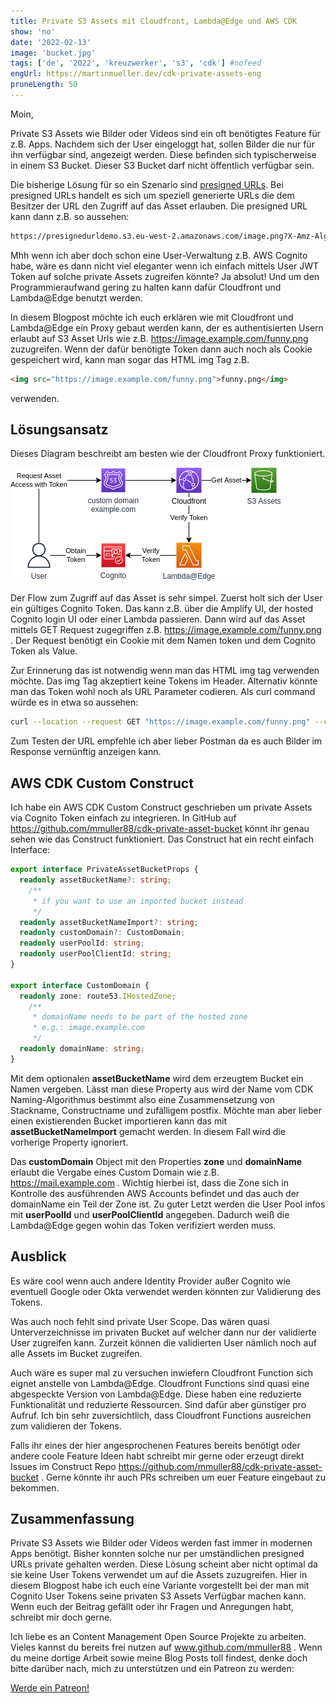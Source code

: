 ```yaml
---
title: Private S3 Assets mit Cloudfront, Lambda@Edge und AWS CDK
show: 'no'
date: '2022-02-13'
image: 'bucket.jpg'
tags: ['de', '2022', 'kreuzwerker', 's3', 'cdk'] #nofeed
engUrl: https://martinmueller.dev/cdk-private-assets-eng
pruneLength: 50
---
```


Moin,

Private S3 Assets wie Bilder oder Videos sind ein oft benötigtes Feature für z.B. Apps. Nachdem sich der User eingeloggt hat, sollen Bilder die nur für ihn verfügbar sind, angezeigt werden. Diese befinden sich typischerweise in einem S3 Bucket. Dieser S3 Bucket darf nicht öffentlich verfügbar sein.

Die bisherige Lösung für so ein Szenario sind [presigned URLs](https://medium.com/@aidan.hallett/securing-aws-s3-uploads-using-presigned-urls-aa821c13ae8d). Bei presigned URLs handelt es sich um speziell generierte URLs die dem Besitzer der URL den Zugriff auf das Asset erlauben. Die presigned URL kann dann z.B. so aussehen:

```txt
https://presignedurldemo.s3.eu-west-2.amazonaws.com/image.png?X-Amz-Algorithm=AWS4-HMAC-SHA256&X-Amz-Credential=AKIAJJWZ7B6WCRGMKFGQ%2F20180210%2Feu-west-2%2Fs3%2Faws4_request&X-Amz-Date=20180210T171315Z&X-Amz-Expires=1800&X-Amz-Signature=12b74b0788aa036bc7c3d03b3f20c61f1f91cc9ad8873e3314255dc479a25351&X-Amz-SignedHeaders=host
```

Mhh wenn ich aber doch schon eine User-Verwaltung z.B. AWS Cognito habe, wäre es dann nicht viel eleganter wenn ich einfach mittels User JWT Token auf solche private Assets zugreifen könnte? Ja absolut! Und um den Programmieraufwand gering zu halten kann dafür Cloudfront und Lambda@Edge benutzt werden.

In diesem Blogpost möchte ich euch erklären wie mit Cloudfront und Lambda@Edge ein Proxy gebaut werden kann, der es authentisierten Usern erlaubt auf S3 Asset Urls wie z.B. https://image.example.com/funny.png zuzugreifen. Wenn der dafür benötigte Token dann auch noch als Cookie gespeichert wird, kann man sogar das HTML img Tag z.B. 

```html
<img src="https://image.example.com/funny.png">funny.png</img> 
```
verwenden.

## Lösungsansatz

Dieses Diagram beschreibt am besten wie der Cloudfront Proxy funktioniert.

![Diagram](https://raw.githubusercontent.com/mmuller88/mmblog/master/content/cdk-private-assets/cdkPrivateAssetBucket.png)

Der Flow zum Zugriff auf das Asset is sehr simpel. Zuerst holt sich der User ein gültiges Cognito Token. Das kann z.B. über die Amplify UI, der hosted Cognito login UI oder einer Lambda passieren. Dann wird auf das Asset mittels GET Request zugegriffen z.B. https://image.example.com/funny.png . Der Request benötigt ein Cookie mit dem Namen token und dem Cognito Token als Value.

Zur Erinnerung das ist notwendig wenn man das HTML img tag verwenden möchte. Das img Tag akzeptiert keine Tokens im Header. Alternativ könnte man das Token wohl noch als URL Parameter codieren. Als curl command würde es in etwa so aussehen:

```bash
curl --location --request GET "https://image.example.com/funny.png" --cookie "Cookie: token=ey..."
```

Zum Testen der URL empfehle ich aber lieber Postman da es auch Bilder im Response vernünftig anzeigen kann.

## AWS CDK Custom Construct

Ich habe ein AWS CDK Custom Construct geschrieben um private Assets via Cognito Token einfach zu integrieren. In GitHub auf https://github.com/mmuller88/cdk-private-asset-bucket könnt ihr genau sehen wie das Construct funktioniert. Das Construct hat ein recht einfach Interface:

```ts
export interface PrivateAssetBucketProps {
  readonly assetBucketName?: string;
    /**
     * if you want to use an imported bucket instead
     */
  readonly assetBucketNameImport?: string;
  readonly customDomain?: CustomDomain;
  readonly userPoolId: string;
  readonly userPoolClientId: string;
}

export interface CustomDomain {
  readonly zone: route53.IHostedZone;
    /**
     * domainName needs to be part of the hosted zone
     * e.g.: image.example.com
     */
  readonly domainName: string;
}
```

Mit dem optionalen **assetBucketName** wird dem erzeugtem Bucket ein Namen vergeben. Lässt man diese Property aus wird der Name vom CDK Naming-Algorithmus bestimmt also eine Zusammensetzung von Stackname, Constructname und zufälligem postfix. Möchte man aber lieber einen existierenden Bucket importieren kann das mit **assetBucketNameImport** gemacht werden. In diesem Fall wird die vorherige Property ignoriert.

Das **customDomain** Object mit den Properties **zone** und **domainName** erlaubt die Vergabe eines Custom Domain wie z.B. https://mail.example.com . Wichtig hierbei ist, dass die Zone sich in Kontrolle des ausführenden AWS Accounts befindet und das auch der domainName ein Teil der Zone ist. Zu guter Letzt werden die User Pool infos mit **userPoolId** und **userPoolClientId** angegeben. Dadurch weiß die Lambda@Edge gegen wohin das Token verifiziert werden muss.

## Ausblick

Es wäre cool wenn auch andere Identity Provider außer Cognito wie eventuell Google oder Okta verwendet werden könnten zur Validierung des Tokens.

Was auch noch fehlt sind private User Scope. Das wären quasi Unterverzeichnisse im privaten Bucket auf welcher dann nur der validierte User zugreifen kann. Zurzeit können die validierten User nämlich noch auf alle Assets im Bucket zugreifen.

Auch wäre es super mal zu versuchen inwiefern Cloudfront Function sich eignet anstelle von Lambda@Edge. Cloudfront Functions sind quasi eine abgespeckte Version von Lambda@Edge. Diese haben eine reduzierte Funktionalität und reduzierte Ressourcen. Sind dafür aber günstiger pro Aufruf. Ich bin sehr zuversichtlich, dass Cloudfront Functions ausreichen zum validieren der Tokens.

Falls ihr eines der hier angesprochenen Features bereits benötigt oder andere coole Feature Ideen habt schreibt mir gerne oder erzeugt direkt Issues im Construct Repo https://github.com/mmuller88/cdk-private-asset-bucket . Gerne könnte ihr auch PRs schreiben um euer Feature eingebaut zu bekommen.

## Zusammenfassung

Private S3 Assets wie Bilder oder Videos werden fast immer in modernen Apps benötigt. Bisher konnten solche nur per umständlichen presigned URLs private gehalten werden. Diese Lösung scheint aber nicht optimal da sie keine User Tokens verwendet um auf die Assets zuzugreifen. Hier in diesem Blogpost habe ich euch eine Variante vorgestellt bei der man mit Cognito User Tokens seine privaten S3 Assets Verfügbar machen kann. Wenn euch der Beitrag gefällt oder ihr Fragen und Anregungen habt, schreibt mir doch gerne.

Ich liebe es an Content Management Open Source Projekte zu arbeiten. Vieles kannst du bereits frei nutzen auf www.github.com/mmuller88 . Wenn du meine dortige Arbeit sowie meine Blog Posts toll findest, denke doch bitte darüber nach, mich zu unterstützen und ein Patreon zu werden:

<a href="https://www.patreon.com/bePatron?u=29010217" data-patreon-widget-type="become-patron-button">Werde ein Patreon!</a><script async src="https://c6.patreon.com/becomePatronButton.bundle.js"></script>

